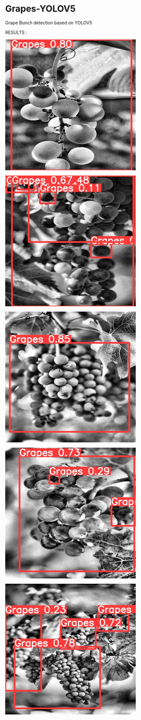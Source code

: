 # Grapes-YOLOV5
Grape Bunch detection based on YOLOV5



RESULTS : 


![alt text](https://github.com/Yagna24/Grapes-YOLOV5/blob/main/ensembled/results/label--1-.rf.4fdb58b1d156e39806f1a46e5a03a82e.jpg)


![alt text](https://github.com/Yagna24/Grapes-YOLOV5/blob/main/ensembled/results/label--222-.rf.0d5674916340eb7cb01b1781a728b49e.jpg)


![alt text](https://github.com/Yagna24/Grapes-YOLOV5/blob/main/ensembled/results/label--99-.rf.c675912d0b701bfef675895c1bbf4fb0.jpg)


![alt text](https://github.com/Yagna24/Grapes-YOLOV5/blob/main/ensembled/results/label--359-.rf.b56519218a3a4661401ffac8cdd82441.jpg)



![alt text](https://github.com/Yagna24/Grapes-YOLOV5/blob/main/ensembled/results/label--133-.rf.9aceb7f6c3789f89fa119c2ee2d65e99.jpg)
